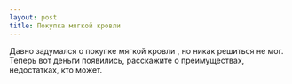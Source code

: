 ```yaml
---
layout: post 
title: Покупка мягкой кровли 
--- 
```

Давно задумался о покупке мягкой кровли , но никак решиться не мог. Теперь вот деньги появились, расскажите о преимуществах, недостатках, кто может.